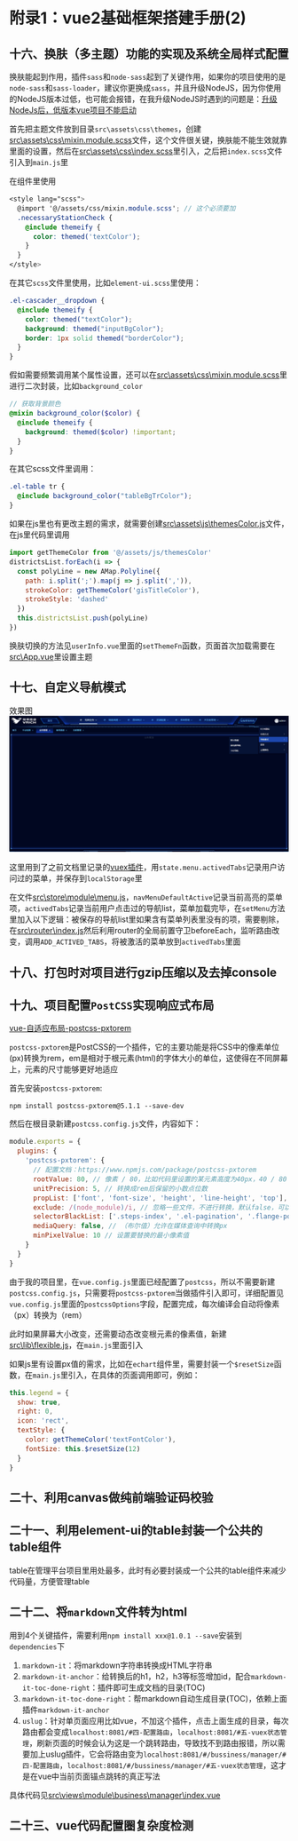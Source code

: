 # 附录1：vue2基础框架搭建手册(2)

## 十六、换肤（多主题）功能的实现及系统全局样式配置

换肤能起到作用，插件`sass`和`node-sass`起到了关键作用，如果你的项目使用的是`node-sass`和`sass-loader`，建议你更换成`sass`，并且升级NodeJS，因为你使用的NodeJS版本过低，也可能会报错，在我升级NodeJS时遇到的问题是：[升级NodeJs后，低版本vue项目不能启动](资料\1、安装或启动报错.md)

首先把主题文件放到目录`src\assets\css\themes`，创建[src\assets\css\mixin.module.scss](src\assets\css\mixin.module.scss)文件，这个文件很关键，换肤能不能生效就靠里面的设置，然后在[src\assets\css\index.scss](src\assets\css\index.scss)里引入，之后把`index.scss`文件引入到`main.js`里

在组件里使用

```scss
<style lang="scss">
  @import '@/assets/css/mixin.module.scss'; // 这个必须要加
  .necessaryStationCheck {
    @include themeify {
      color: themed('textColor');
    }
  }
</style>
```

在其它`scss`文件里使用，比如`element-ui.scss`里使用：

```scss
.el-cascader__dropdown {
  @include themeify {
    color: themed("textColor");
    background: themed("inputBgColor");
    border: 1px solid themed("borderColor");
  }
}
```

假如需要频繁调用某个属性设置，还可以在[src\assets\css\mixin.module.scss](src\assets\css\mixin.module.scss)里进行二次封装，比如`background_color`

```scss
// 获取背景颜色
@mixin background_color($color) {
  @include themeify {
    background: themed($color) !important;
  }
}
```
在其它scss文件里调用：

```scss
.el-table tr {
  @include background_color("tableBgTrColor");
}
```

如果在js里也有更改主题的需求，就需要创建[src\assets\js\themesColor.js](src\assets\js\themesColor.js)文件，在js里代码里调用

```js
import getThemeColor from '@/assets/js/themesColor'
districtsList.forEach(i => {
  const polyLine = new AMap.Polyline({
    path: i.split(';').map(j => j.split(',')),
    strokeColor: getThemeColor('gisTitleColor'),
    strokeStyle: 'dashed'
  })
  this.districtsList.push(polyLine)
})
```

换肤切换的方法见`userInfo.vue`里面的`setThemeFn`函数，页面首次加载需要在[src\App.vue](src\App.vue)里设置主题

## 十七、自定义导航模式

效果图![资料\图片\导航模式-TAB导航.png](资料\图片\导航模式-TAB导航.png)

这里用到了之前文档里记录的[vuex插件](附录1：vue2基础框架搭建手册(1).md)，用`state.menu.activedTabs`记录用户访问过的菜单，并保存到`localStorage`里

在文件[src\store\module\menu.js](src\store\module\menu.js)，`navMenuDefaultActive`记录当前高亮的菜单项，`activedTabs`记录当前用户点击过的导航list，菜单加载完毕，在`setMenu`方法里加入以下逻辑：被保存的导航list里如果含有菜单列表里没有的项，需要剔除，在[src\router\index.js](src\router\index.js)然后利用router的全局前置守卫beforeEach，监听路由改变，调用`ADD_ACTIVED_TABS`，将被激活的菜单放到`activedTabs`里面

## 十八、打包时对项目进行gzip压缩以及去掉console



## 十九、项目配置`PostCSS`实现响应式布局

[vue-自适应布局-postcss-pxtorem](https://blog.csdn.net/m0_65039133/article/details/130781035)

`postcss-pxtorem`是PostCSS的一个插件，它的主要功能是将CSS中的像素单位(px)转换为rem，em是相对于根元素(html)的字体大小的单位，这使得在不同屏幕上，元素的尺寸能够更好地适应

首先安装`postcss-pxtorem`:

```
npm install postcss-pxtorem@5.1.1 --save-dev
```

然后在根目录新建`postcss.config.js`文件，内容如下：

```js
module.exports = {
  plugins: {
    'postcss-pxtorem': {
      // 配置文档：https://www.npmjs.com/package/postcss-pxtorem
      rootValue: 80, // 像素 / 80，比如代码里设置的某元素高度为40px，40 / 80 = 0.5rem
      unitPrecision: 5, // 转换成rem后保留的小数点位数
      propList: ['font', 'font-size', 'height', 'line-height', 'top'], // 匹配CSS中的属性，* 代表启用所有属性
      exclude: /(node_module)/i, // 忽略一些文件，不进行转换，默认false，可以（reg）利用正则表达式排除某些文件夹的方法，例如/(node_module)/ 。如果想把前端UI框架内的px也转换成rem，请把此属性设为默认值
      selectorBlackList: ['.steps-index', '.el-pagination', '.flange-port', '.icon-hold', '.zoom-tools', '.tool-item'], // 要忽略并保留为 px 的选择器
      mediaQuery: false, // （布尔值）允许在媒体查询中转换px
      minPixelValue: 10 // 设置要替换的最小像素值
    }
  }
}
```

由于我的项目里，在`vue.config.js`里面已经配置了`postcss`，所以不需要新建`postcss.config.js`，只需要将`postcss-pxtorem`当做插件引入即可，详细配置见`vue.config.js`里面的`postcssOptions`字段，配置完成，每次编译会自动将像素（px）转换为（rem）

此时如果屏幕大小改变，还需要动态改变根元素的像素值，新建[src\lib\flexible.js](src\lib\flexible.js)，在`main.js`里面引入

如果js里有设置px值的需求，比如在`echart`组件里，需要封装一个`$resetSize`函数，在`main.js`里引入，在具体的页面调用即可，例如：

```js
this.legend = {
  show: true,
  right: 0,
  icon: 'rect',
  textStyle: {
    color: getThemeColor('textFontColor'),
    fontSize: this.$resetSize(12)
  }
}
```

## 二十、利用canvas做纯前端验证码校验

## 二十一、利用element-ui的table封装一个公共的table组件

table在管理平台项目里用处最多，此时有必要封装成一个公共的table组件来减少代码量，方便管理table

## 二十二、将`markdown`文件转为html

用到4个关键插件，需要利用`npm install xxx@1.0.1 --save`安装到`dependencies`下

1. `markdown-it`：将markdown字符串转换成HTML字符串
2. `markdown-it-anchor`：给转换后的h1，h2，h3等标签增加id，配合`markdown-it-toc-done-right`：插件即可生成文档的目录(TOC)
3. `markdown-it-toc-done-right`：帮markdown自动生成目录(TOC)，依赖上面插件`markdown-it-anchor`
4. `uslug`：针对单页面应用比如vue，不加这个插件，点击上面生成的目录，每次路由都会变成`localhost:8081/#四-配置路由`，`localhost:8081/#五-vuex状态管理`，刷新页面的时候会认为这是一个跳转路由，导致找不到路由报错，所以需要加上uslug插件，它会将路由变为`localhost:8081/#/bussiness/manager/#四-配置路由`，`localhost:8081/#/bussiness/manager/#五-vuex状态管理`，这才是在vue中当前页面锚点跳转的真正写法

具体代码见[src\views\module\business\manager\index.vue](src\views\module\business\manager\index.vue)

## 二十三、vue代码配置圈复杂度检测







